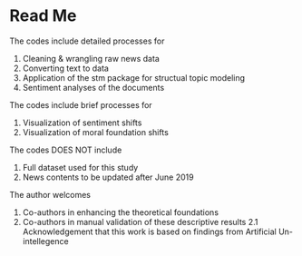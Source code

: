 # Read Me


The codes include detailed processes for
1) Cleaning & wrangling raw news data
2) Converting text to data
3) Application of the stm package for structual topic modeling
4) Sentiment analyses of the documents

The codes include brief processes for
1) Visualization of sentiment shifts
2) Visualization of moral foundation shifts

The codes DOES NOT include
1) Full dataset used for this study
2) News contents to be updated after June 2019

The author welcomes
1) Co-authors in enhancing the theoretical foundations
2) Co-authors in manual validation of these descriptive results
      2.1 Acknowledgement that this work is based on findings from Artificial Un-intellegence
